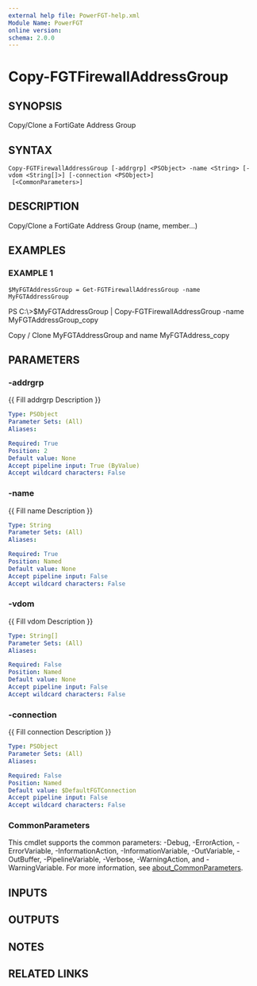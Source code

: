 ```yaml
---
external help file: PowerFGT-help.xml
Module Name: PowerFGT
online version:
schema: 2.0.0
---
```


# Copy-FGTFirewallAddressGroup

## SYNOPSIS
Copy/Clone a FortiGate Address Group

## SYNTAX

```
Copy-FGTFirewallAddressGroup [-addrgrp] <PSObject> -name <String> [-vdom <String[]>] [-connection <PSObject>]
 [<CommonParameters>]
```

## DESCRIPTION
Copy/Clone a FortiGate Address Group (name, member...)

## EXAMPLES

### EXAMPLE 1
```
$MyFGTAddressGroup = Get-FGTFirewallAddressGroup -name MyFGTAddressGroup
```

PS C:\\\>$MyFGTAddressGroup | Copy-FGTFirewallAddressGroup -name MyFGTAddressGroup_copy

Copy / Clone MyFGTAddressGroup and name MyFGTAddress_copy

## PARAMETERS

### -addrgrp
{{ Fill addrgrp Description }}

```yaml
Type: PSObject
Parameter Sets: (All)
Aliases:

Required: True
Position: 2
Default value: None
Accept pipeline input: True (ByValue)
Accept wildcard characters: False
```

### -name
{{ Fill name Description }}

```yaml
Type: String
Parameter Sets: (All)
Aliases:

Required: True
Position: Named
Default value: None
Accept pipeline input: False
Accept wildcard characters: False
```

### -vdom
{{ Fill vdom Description }}

```yaml
Type: String[]
Parameter Sets: (All)
Aliases:

Required: False
Position: Named
Default value: None
Accept pipeline input: False
Accept wildcard characters: False
```

### -connection
{{ Fill connection Description }}

```yaml
Type: PSObject
Parameter Sets: (All)
Aliases:

Required: False
Position: Named
Default value: $DefaultFGTConnection
Accept pipeline input: False
Accept wildcard characters: False
```

### CommonParameters
This cmdlet supports the common parameters: -Debug, -ErrorAction, -ErrorVariable, -InformationAction, -InformationVariable, -OutVariable, -OutBuffer, -PipelineVariable, -Verbose, -WarningAction, and -WarningVariable. For more information, see [about_CommonParameters](http://go.microsoft.com/fwlink/?LinkID=113216).

## INPUTS

## OUTPUTS

## NOTES

## RELATED LINKS
